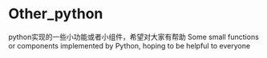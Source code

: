 # Other_python
python实现的一些小功能或者小组件，希望对大家有帮助
Some small functions or components implemented by Python, hoping to be helpful to everyone

